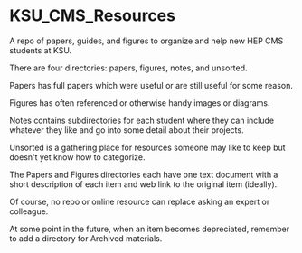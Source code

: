 # KSU_CMS_Resources
A repo of papers, guides, and figures to organize and help new HEP CMS students at KSU. 

There are four directories: papers, figures, notes, and unsorted.

Papers has full papers which were useful or are still useful for some reason.

Figures has often referenced or otherwise handy images or diagrams.

Notes contains subdirectories for each student where they can include whatever they like and go into some detail about
their projects.

Unsorted is a gathering place for resources someone may like to keep but doesn't yet know how to categorize.

The Papers and Figures directories each have one text document with a short description of each item and web link to the
original item (ideally). 

Of course, no repo or online resource can replace asking an expert or colleague. 

At some point in the future, when an item becomes depreciated, remember to add a directory for Archived materials.
